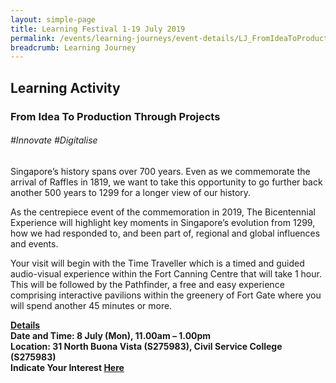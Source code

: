```yaml
---
layout: simple-page
title: Learning Festival 1-19 July 2019
permalink: /events/learning-journeys/event-details/LJ_FromIdeaToProductionThroughProjects
breadcrumb: Learning Journey
---
```


## Learning Activity
### From Idea To Production Through Projects 

###### _#Innovate #Digitalise_ 

Singapore’s history spans over 700 years. Even as we commemorate the arrival of Raffles in 1819, we want to take this opportunity to go further back another 500 years to 1299 for a longer view of our history. 

As the centrepiece event of the commemoration in 2019, The Bicentennial Experience will highlight key moments in Singapore’s evolution from 1299, how we had responded to, and been part of, regional and global influences and events. 

Your visit will begin with the Time Traveller which is a timed and guided audio-visual experience within the Fort Canning Centre that will take 1 hour. This will be followed by the Pathfinder, a free and easy experience comprising interactive pavilions within the greenery of Fort Gate where you will spend another 45 minutes or more.

<b><u>Details</u><br>
**Date and Time: 8 July (Mon), 11.00am – 1.00pm** <br>
**Location: 31 North Buona Vista (S275983), Civil Service College (S275983)** <br>
**Indicate Your Interest [Here](https://)** 
